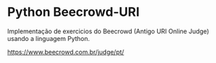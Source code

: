 # Python Beecrowd-URI

Implementação de exercicios do Beecrowd (Antigo URI Online Judge)  usando a linguagem Python.

https://www.beecrowd.com.br/judge/pt/ 
